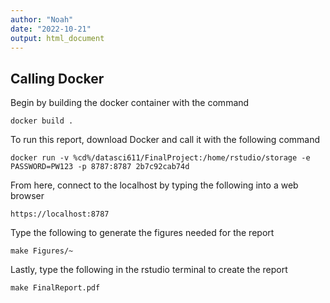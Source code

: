 ```yaml
---
author: "Noah"
date: "2022-10-21"
output: html_document
---
```

## Calling Docker
Begin by building the docker container with the command
``` 
docker build .
```
To run this report, download Docker and call it with the following command
```
docker run -v %cd%/datasci611/FinalProject:/home/rstudio/storage -e PASSWORD=PW123 -p 8787:8787 2b7c92cab74d
```

From here, connect to the localhost by typing the following into a web browser
```
https://localhost:8787
```

Type the following to generate the figures needed for the report
```
make Figures/~
```

Lastly, type the following in the rstudio terminal to create the report
```
make FinalReport.pdf
```
